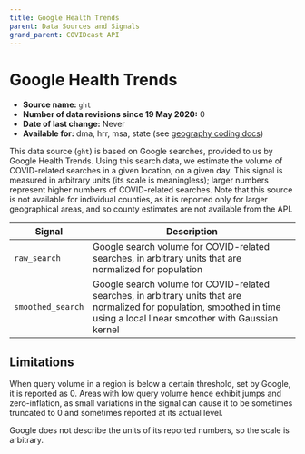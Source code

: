 ```yaml
---
title: Google Health Trends
parent: Data Sources and Signals
grand_parent: COVIDcast API
---
```


# Google Health Trends

* **Source name:** `ght`
* **Number of data revisions since 19 May 2020:** 0
* **Date of last change:** Never
* **Available for:** dma, hrr, msa, state (see [geography coding docs](../covidcast_geography.md))

This data source (`ght`) is based on Google searches, provided to us by Google
Health Trends. Using this search data, we estimate the volume of COVID-related
searches in a given location, on a given day. This signal is measured in
arbitrary units (its scale is meaningless); larger numbers represent higher
numbers of COVID-related searches. Note that this source is not available for
individual counties, as it is reported only for larger geographical areas, and
so county estimates are not available from the API.

| Signal | Description |
| --- | --- |
| `raw_search` | Google search volume for COVID-related searches, in arbitrary units that are normalized for population |
| `smoothed_search` | Google search volume for COVID-related searches, in arbitrary units that are normalized for population, smoothed in time using a local linear smoother with Gaussian kernel |

## Limitations

When query volume in a region is below a certain threshold, set by Google, it is
reported as 0. Areas with low query volume hence exhibit jumps and
zero-inflation, as small variations in the signal can cause it to be sometimes
truncated to 0 and sometimes reported at its actual level.

Google does not describe the units of its reported numbers, so the scale is
arbitrary.
